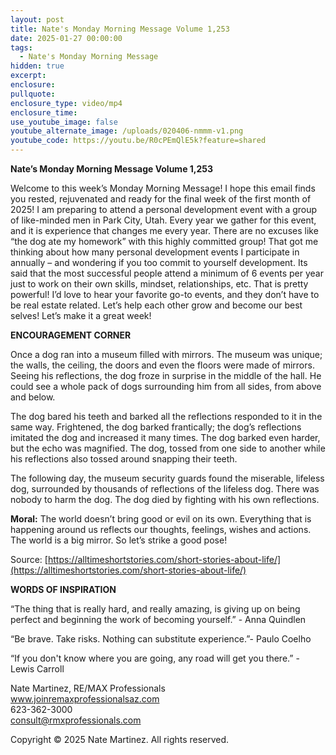 ```yaml
---
layout: post
title: Nate's Monday Morning Message Volume 1,253
date: 2025-01-27 00:00:00
tags:
  - Nate's Monday Morning Message
hidden: true
excerpt:
enclosure:
pullquote:
enclosure_type: video/mp4
enclosure_time:
use_youtube_image: false
youtube_alternate_image: /uploads/020406-nmmm-v1.png
youtube_code: https://youtu.be/R0cPEmQlE5k?feature=shared
---
```

**Nate’s Monday Morning Message Volume 1,253**

Welcome to this week’s Monday Morning Message! I hope this email finds you rested, rejuvenated and ready for the final week of the first month of 2025! I am preparing to attend a personal development event with a group of like-minded men in Park City, Utah. Every year we gather for this event, and it is experience that changes me every year. There are no excuses like “the dog ate my homework” with this highly committed group! That got me thinking about how many personal development events I participate in annually – and wondering if you too commit to yourself development. Its said that the most successful people attend a minimum of 6 events per year just to work on their own skills, mindset, relationships, etc. That is pretty powerful! I’d love to hear your favorite go-to events, and they don’t have to be real estate related. Let’s help each other grow and become our best selves! Let’s make it a great week!

**ENCOURAGEMENT CORNER**&nbsp;

Once a dog ran into a museum filled with mirrors. The museum was unique; the walls, the ceiling, the doors and even the floors were made of mirrors. Seeing his reflections, the dog froze in surprise in the middle of the hall. He could see a whole pack of dogs surrounding him from all sides, from above and below.

The dog bared his teeth and barked all the reflections responded to it in the same way. Frightened, the dog barked frantically; the dog’s reflections imitated the dog and increased it many times. The dog barked even harder, but the echo was magnified. The dog, tossed from one side to another while his reflections also tossed around snapping their teeth.

The following day, the museum security guards found the miserable, lifeless dog, surrounded by thousands of reflections of the lifeless dog. There was nobody to harm the dog. The dog died by fighting with his own reflections.

**Moral:** The world doesn’t bring good or evil on its own. Everything that is happening around us reflects our thoughts, feelings, wishes and actions. The world is a big mirror. So let’s strike a good pose!

Source: [https://alltimeshortstories.com/short-stories-about-life/](https://alltimeshortstories.com/short-stories-about-life/)

**WORDS OF INSPIRATION**

“The thing that is really hard, and really amazing, is giving up on being perfect and beginning the work of becoming yourself.” - Anna Quindlen

“Be brave. Take risks. Nothing can substitute experience.”- Paulo Coelho

“If you don't know where you are going, any road will get you there.” - Lewis Carroll<br>

Nate Martinez, RE/MAX Professionals<br>www.joinremaxprofessionalsaz.com<br>623-362-3000<br>consult@rmxprofessionals.com

Copyright © 2025 Nate Martinez. All rights reserved.
